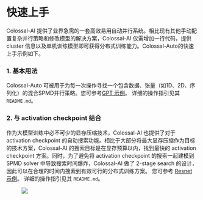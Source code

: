 # 快速上手

Colossal-AI 提供了业界急需的一套高效易用自动并行系统。相比现有其他手动配置复杂并行策略和修改模型的解决方案，Colossal-AI 仅需增加一行代码，提供 cluster 信息以及单机训练模型即可获得分布式训练能力。Colossal-Auto的快速上手示例如下。

### 1. 基本用法
Colossal-Auto 可被用于为每一次操作寻找一个包含数据、张量（如1D、2D、序列化）的混合SPMD并行策略。您可参考[GPT 示例](https://github.com/hpcaitech/ColossalAI/tree/main/examples/language/gpt/experiments/auto_parallel)。
详细的操作指引见其 `README.md`。

### 2. 与 activation checkpoint 结合

作为大模型训练中必不可少的显存压缩技术，Colossal-AI 也提供了对于 activation checkpoint 的自动搜索功能。相比于大部分将最大显存压缩作为目标的技术方案，Colossal-AI 的搜索目标是在显存预算以内，找到最快的 activation checkpoint 方案。同时，为了避免将 activation checkpoint 的搜索一起建模到 SPMD solver 中导致搜索时间爆炸，Colossal-AI 做了 2-stage search 的设计，因此可以在合理的时间内搜索到有效可行的分布式训练方案。 您可参考 [Resnet 示例](https://github.com/hpcaitech/ColossalAI/tree/main/examples/tutorial/auto_parallel)。
详细的操作指引见其 `README.md`。

<figure style={{textAlign: "center"}}>
<img src="https://raw.githubusercontent.com/hpcaitech/public_assets/main/colossalai/img/auto_parallel/auto_ckpt.jpg"/>
</figure>

